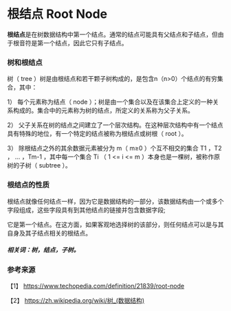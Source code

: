 # 根结点 Root Node 

**根结点**是在树数据结构中第一个结点。通常的结点可能具有父结点和子结点，但由于根音符是第一个结点，因此它只有子结点。

### 树和根结点

树（ tree ）树是由根结点和若干颗子树构成的，是包含n（n>0）个结点的有穷集合，其中：

1） 每个元素称为结点（ node ）；树是由一个集合以及在该集合上定义的一种关系构成的。集合中的元素称为树的结点，所定义的关系称为父子关系。

2） 父子关系在树的结点之间建立了一个层次结构。在这种层次结构中有一个结点具有特殊的地位，有一个特定的结点被称为根结点或树根（ root ）。

3） 除根结点之外的其余数据元素被分为 m（ m≥0 ）个互不相交的集合 T1 ，T2 ， ... ，Tm-1 ，其中每一个集合 Ti （ 1 <= i <= m ）本身也是一棵树，被称作原树的子树（ subtree ）。

### 根结点的性质

根结点就像任何结点一样，因为它是数据结构的一部分，该数据结构由一个或多个字段组成，这些字段具有到其他结点的链接并包含数据字段; 

它是第一个结点。在这方面，如果客观地选择树的该部分，则任何结点可以是与其自身及其子结点相关的根结点。

##### 相关词：树，结点，子树。

### 参考来源

【1】  https://www.techopedia.com/definition/21839/root-node

【2】  https://zh.wikipedia.org/wiki/树_(数据结构)